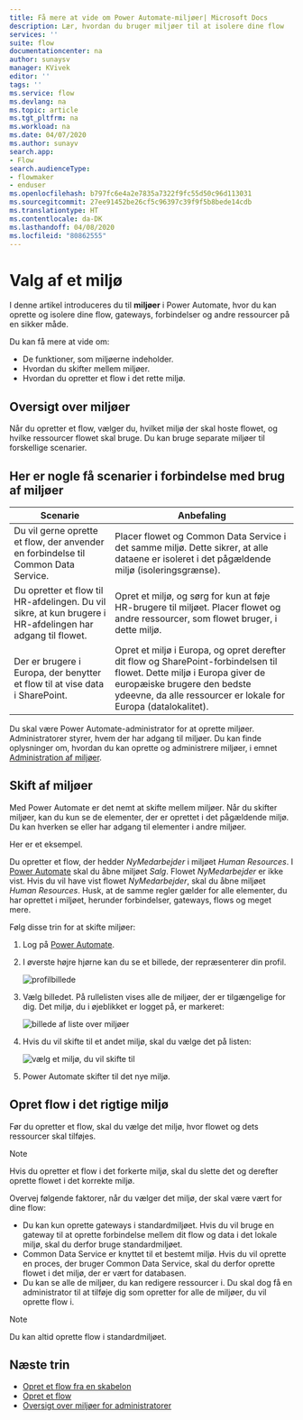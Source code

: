 ```yaml
---
title: Få mere at vide om Power Automate-miljøer| Microsoft Docs
description: Lær, hvordan du bruger miljøer til at isolere dine flow
services: ''
suite: flow
documentationcenter: na
author: sunaysv
manager: KVivek
editor: ''
tags: ''
ms.service: flow
ms.devlang: na
ms.topic: article
ms.tgt_pltfrm: na
ms.workload: na
ms.date: 04/07/2020
ms.author: sunayv
search.app:
- Flow
search.audienceType:
- flowmaker
- enduser
ms.openlocfilehash: b797fc6e4a2e7835a7322f9fc55d50c96d113031
ms.sourcegitcommit: 27ee91452be26cf5c96397c39f9f5b8bede14cdb
ms.translationtype: HT
ms.contentlocale: da-DK
ms.lasthandoff: 04/08/2020
ms.locfileid: "80862555"
---
```

# <a name="choosing-an-environment"></a>Valg af et miljø

I denne artikel introduceres du til **miljøer** i Power Automate, hvor du kan oprette og isolere dine flow, gateways, forbindelser og andre ressourcer på en sikker måde.

Du kan få mere at vide om:

* De funktioner, som miljøerne indeholder.
* Hvordan du skifter mellem miljøer.
* Hvordan du opretter et flow i det rette miljø.

## <a name="environments-overview"></a>Oversigt over miljøer

Når du opretter et flow, vælger du, hvilket miljø der skal hoste flowet, og hvilke ressourcer flowet skal bruge. Du kan bruge separate miljøer til forskellige scenarier.

## <a name="here-are-a-few-scenarios-for-using-environments"></a>Her er nogle få scenarier i forbindelse med brug af miljøer

Scenarie|Anbefaling
-----|-----
Du vil gerne oprette et flow, der anvender en forbindelse til Common Data Service.|Placer flowet og Common Data Service i det samme miljø. Dette sikrer, at alle dataene er isoleret i det pågældende miljø (isoleringsgrænse).
Du opretter et flow til HR-afdelingen. Du vil sikre, at kun brugere i HR-afdelingen har adgang til flowet.|Opret et miljø, og sørg for kun at føje HR-brugere til miljøet. Placer flowet og andre ressourcer, som flowet bruger, i dette miljø.
Der er brugere i Europa, der benytter et flow til at vise data i SharePoint.|Opret et miljø i Europa, og opret derefter dit flow og SharePoint-forbindelsen til flowet. Dette miljø i Europa giver de europæiske brugere den bedste ydeevne, da alle ressourcer er lokale for Europa (datalokalitet).

Du skal være Power Automate-administrator for at oprette miljøer. Administratorer styrer, hvem der har adgang til miljøer. Du kan finde oplysninger om, hvordan du kan oprette og administrere miljøer, i emnet [Administration af miljøer](environments-overview-admin.md).

## <a name="switching-environments"></a>Skift af miljøer

Med Power Automate er det nemt at skifte mellem miljøer. Når du skifter miljøer, kan du kun se de elementer, der er oprettet i det pågældende miljø. Du kan hverken se eller har adgang til elementer i andre miljøer.

Her er et eksempel.

Du opretter et flow, der hedder *NyMedarbejder* i miljøet *Human Resources*. I [Power Automate](https://flow.microsoft.com) skal du åbne miljøet *Salg*. Flowet *NyMedarbejder* er ikke vist. Hvis du vil have vist flowet *NyMedarbejder*, skal du åbne miljøet *Human Resources*. Husk, at de samme regler gælder for alle elementer, du har oprettet i miljøet, herunder forbindelser, gateways, flows og meget mere.

Følg disse trin for at skifte miljøer:

1. Log på [Power Automate](https://flow.microsoft.com).
1. I øverste højre hjørne kan du se et billede, der repræsenterer din profil.

   ![profilbillede](./media/environments-overview-maker/default-environment.png)

1. Vælg billedet. På rullelisten vises alle de miljøer, der er tilgængelige for dig. Det miljø, du i øjeblikket er logget på, er markeret:

   ![billede af liste over miljøer](./media/environments-overview-maker/all-environments.png)
1. Hvis du vil skifte til et andet miljø, skal du vælge det på listen:

   ![vælg et miljø, du vil skifte til](./media/environments-overview-maker/select-europe.png)
1. Power Automate skifter til det nye miljø.

## <a name="create-flows-in-the-right-environment"></a>Opret flow i det rigtige miljø

Før du opretter et flow, skal du vælge det miljø, hvor flowet og dets ressourcer skal tilføjes.

> [!NOTE]
> Hvis du opretter et flow i det forkerte miljø, skal du slette det og derefter oprette flowet i det korrekte miljø.

Overvej følgende faktorer, når du vælger det miljø, der skal være vært for dine flow:

* Du kan kun oprette gateways i standardmiljøet. Hvis du vil bruge en gateway til at oprette forbindelse mellem dit flow og data i det lokale miljø, skal du derfor bruge standardmiljøet.
* Common Data Service er knyttet til et bestemt miljø. Hvis du vil oprette en proces, der bruger Common Data Service, skal du derfor oprette flowet i det miljø, der er vært for databasen.
* Du kan se alle de miljøer, du kan redigere ressourcer i. Du skal dog få en administrator til at tilføje dig som opretter for alle de miljøer, du vil oprette flow i.

> [!NOTE]
> Du kan altid oprette flow i standardmiljøet.

## <a name="next-steps"></a>Næste trin

* [Opret et flow fra en skabelon](get-started-logic-template.md)
* [Opret et flow](get-started-logic-flow.md)
* [Oversigt over miljøer for administratorer](environments-overview-admin.md)
